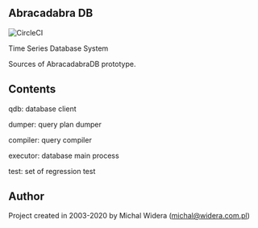 Abracadabra DB
-----------------------------------------------------------------------
![CircleCI](https://circleci.com/gh/michalwidera/abracadabradb.svg?style=svg&circle-token=b1aed4cd0fd95f82927fce06972f5bdb4456a5a3)

Time Series Database System

Sources of AbracadabraDB prototype.

Contents
-----------------------------------------------------------------------
qdb:      database client

dumper:   query plan dumper

compiler: query compiler

executor: database main process

test:     set of regression test

Author
-----------------------------------------------------------------------

Project created in 2003-2020 by Michal Widera
(michal@widera.com.pl)
